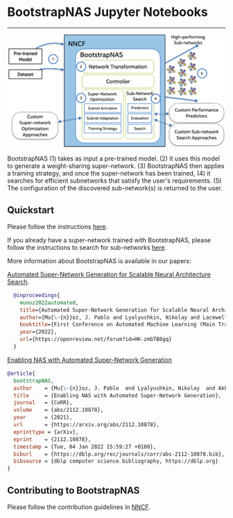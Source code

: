 # BootstrapNAS Jupyter Notebooks

---

<p align="center">
<img src="architecture.png" alt="BootstrapNAS Architecture" width="500"/>
</p>

BootstrapNAS (1) takes as input a pre-trained model. (2) It uses this model to generate a weight-sharing super-network. (3) BootstrapNAS then applies a training strategy, and once the super-network has been trained, (4) it searches for efficient subnetworks that satisfy the user's requirements. (5) The configuration of the discovered sub-network(s) is returned to the user.

## Quickstart 

Please follow the instructions [here](https://github.com/jpablomch/bootstrapnas/wiki/Quickstart).

If you already have a super-network trained with BootstrapNAS, please follow the instructions to search for sub-networks [here](https://github.com/jpablomch/bootstrapnas/wiki/Subnetwork_Search).

More information about BootstrapNAS is available in our papers:

[Automated Super-Network Generation for Scalable Neural Architecture Search](https://openreview.net/attachment?id=HK-zmbTB8gq&name=main_paper_and_supplementary_material).

```bibtex
  @inproceedings{
    munoz2022automated,
    title={Automated Super-Network Generation for Scalable Neural Architecture Search},
    author={Mu{\~{n}}oz, J. Pablo and Lyalyushkin, Nikolay and Lacewell, Chaunte and Senina, Anastasia and Cummings, Daniel and Sarah, Anthony  and Kozlov, Alexander and Jain, Nilesh},
    booktitle={First Conference on Automated Machine Learning (Main Track)},
    year={2022},
    url={https://openreview.net/forum?id=HK-zmbTB8gq}
  }
```
[Enabling NAS with Automated Super-Network Generation](https://arxiv.org/abs/2112.10878)

```BibTex
@article{
  bootstrapNAS,
  author    = {Mu{\~{n}}oz, J. Pablo  and Lyalyushkin, Nikolay  and Akhauri, Yash and Senina, Anastasia and Kozlov, Alexander  and Jain, Nilesh},
  title     = {Enabling NAS with Automated Super-Network Generation},
  journal   = {CoRR},
  volume    = {abs/2112.10878},
  year      = {2021},
  url       = {https://arxiv.org/abs/2112.10878},
  eprinttype = {arXiv},
  eprint    = {2112.10878},
  timestamp = {Tue, 04 Jan 2022 15:59:27 +0100},
  biburl    = {https://dblp.org/rec/journals/corr/abs-2112-10878.bib},
  bibsource = {dblp computer science bibliography, https://dblp.org}
}
```

## Contributing to BootstrapNAS
Please follow the contribution guidelines in [NNCF](https://github.com/openvinotoolkit/nncf). 

